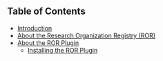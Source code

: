 ## Table of Contents

* [Introduction](.)
* [About the Research Organization Registry (ROR)](about.md)
* [About the ROR Plugin](ror-plugin.md)
  - [Installing the ROR Plugin](./ror-plugin.md#installing-the-ror-plugin)

